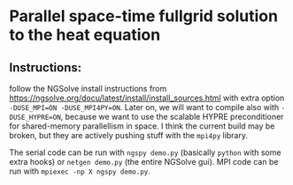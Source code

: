 # Parallel space-time fullgrid solution to the heat equation

## Instructions:
follow the NGSolve install instructions from https://ngsolve.org/docu/latest/install/install_sources.html
with extra option `-DUSE_MPI=ON -DUSE_MPI4PY=ON`. Later on, we will want to compile also with
`-DUSE_HYPRE=ON`, because we want to use the scalable HYPRE preconditioner
for shared-memory parallellism in space. I think the current build may be broken,
but they are actively pushing stuff with the `mpi4py` library.

The serial code can be run with `ngspy demo.py` (basically `python` with some
extra hooks) or `netgen demo.py` (the entire NGSolve gui). MPI code can be run
with `mpiexec -np X ngspy demo.py`.

